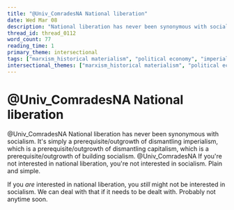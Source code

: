 ```yaml
---
title: "@Univ_ComradesNA National liberation"
date: Wed Mar 08
description: "National liberation has never been synonymous with socialism."
thread_id: thread_0112
word_count: 77
reading_time: 1
primary_theme: intersectional
tags: ["marxism_historical materialism", "political economy", "imperialism_colonialism"]
intersectional_themes: ["marxism_historical materialism", "political economy", "imperialism_colonialism"]
---
```


# @Univ_ComradesNA National liberation

@Univ_ComradesNA National liberation has never been synonymous with socialism. It's simply a prerequisite/outgrowth of dismantling imperialism, which is a prerequisite/outgrowth of dismantling capitalism, which is a prerequisite/outgrowth of building socialism. @Univ_ComradesNA If you're not interested in national liberation, you're not interested in socialism. Plain and simple.

If you *are* interested in national liberation, you *still* might not be interested in socialism. We can deal with that if it needs to be dealt with. Probably not anytime soon.